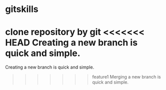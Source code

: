 # gitskills
clone repository by git
<<<<<<< HEAD
Creating a new branch is quick and simple.
=======
Creating a new branch is quick and simple.
>>>>>>> feature1
Merging a new branch is quick and simple.